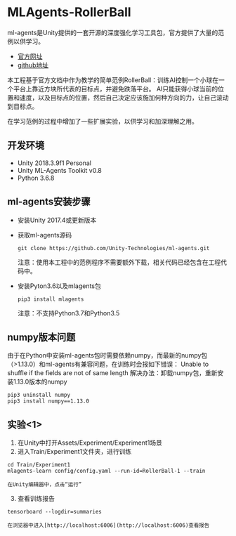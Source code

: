 # MLAgents-RollerBall
ml-agents是Unity提供的一套开源的深度强化学习工具包，官方提供了大量的范例以供学习。

* [官方网址](https://unity3d.com/cn/machine-learning)
* [github地址](https://github.com/Unity-Technologies/ml-agents)

本工程基于官方文档中作为教学的简单范例RollerBall：训练AI控制一个小球在一个平台上靠近方块所代表的目标点，并避免跌落平台。
AI只能获得小球当前的位置和速度，以及目标点的位置，然后自己决定应该施加何种方向的力，让自己滚动到目标点。

在学习范例的过程中增加了一些扩展实验，以供学习和加深理解之用。

## 开发环境
* Unity 2018.3.9f1 Personal
* Unity ML-Agents Toolkit v0.8
* Python 3.6.8

## ml-agents安装步骤
* 安装Unity 2017.4或更新版本
* 获取ml-agents源码

    `git clone https://github.com/Unity-Technologies/ml-agents.git`

    注意：使用本工程中的范例程序不需要额外下载，相关代码已经包含在工程代码中。
* 安装Pyton3.6以及mlagents包

    `pip3 install mlagents`

    注意：不支持Python3.7和Python3.5

## numpy版本问题
由于在Python中安装ml-agents包时需要依赖numpy，而最新的numpy包（>1.13.0）和ml-agents有兼容问题，在训练时会报如下错误：
Unable to shuffle if the fields are not of same length
解决办法：卸载numpy包，重新安装1.13.0版本的numpy

```
pip3 uninstall numpy
pip3 install numpy==1.13.0
```

## 实验<1>
1. 在Unity中打开Assets/Experiment/Experiment1场景
2. 进入Train/Experiment1文件夹，进行训练

```
cd Train/Experiment1
mlagents-learn config/config.yaml --run-id=RollerBall-1 --train
```

    在Unity编辑器中，点击“运行”
3. 查看训练报告

`tensorboard --logdir=summaries`

    在浏览器中进入[http://localhost:6006](http://localhost:6006)查看报告
